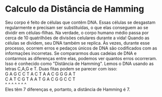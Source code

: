 # Calculo da Distância de Hamming

Seu corpo é feito de células que contêm DNA. Essas células se desgastam regularmente e precisam
ser substituídas, o que elas conseguem ao se dividir em células-filhas. Na verdade, o corpo humano
médio passa por cerca de 10 quatrilhões de divisões celulares durante a vida!
Quando as células se dividem, seu DNA também se replica. Às vezes, durante esse processo,
ocorrem erros e pedaços únicos de DNA são codificados com as informações incorretas. Se
compararmos duas cadeias de DNA e contarmos as diferenças entre elas, podemos ver quantos
erros ocorreram. Isso é conhecido como "Distância de Hamming".
Lemos o DNA usando as letras C,A,G e T. Duas fitas podem se parecer com isso:<br/>
G A G C C T A C T A A C G G G A T<br/>
C A T C G T A A T G A C G G C C T<br/>
^   ^   ^     ^   ^         ^ ^           <br/>
Eles têm 7 diferenças e, portanto, a distância de Hamming é 7.
